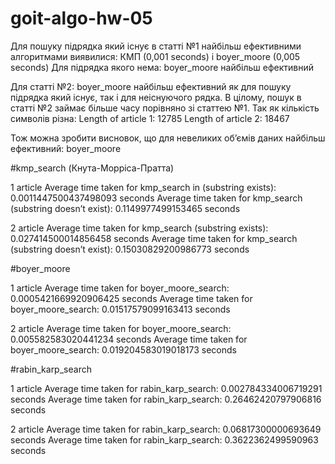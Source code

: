 # goit-algo-hw-05

Для пошуку підрядка який існує в статті №1 найбільш ефективними алгоритмами виявилися: КМП (0,001 seconds) і boyer_moore (0,005 seconds)
Для підрядка якого нема: boyer_moore найбільш ефективний
 
Для статті №2:  boyer_moore найбільш ефективний як для пошуку підрядка який існує, так і для неіснуючого рядка.
В цілому, пошук в статті №2 займає більше часу порівняно зі статтею №1. Так як кількість символів різна:
Length of article 1: 12785
Length of article 2: 18467
 
Тож можна зробити висновок, що для невеликих об’ємів даних найбільш ефективний: boyer_moore
 

#kmp_search (Кнута-Морріса-Пратта)
 
1 article
Average time taken for kmp_search in (substring exists): 0.0011447500437498093 seconds
Average time taken for kmp_search (substring doesn’t exist): 0.1149977499153465 seconds
 
2 article
Average time taken for kmp_search (substring exists): 0.027414500014856458 seconds
Average time taken for kmp_search (substring doesn’t exist): 0.15030829200986773 seconds
 

#boyer_moore
 
1 article
Average time taken for boyer_moore_search: 0.0005421669920906425 seconds
Average time taken for boyer_moore_search: 0.01517579099163413 seconds
 
2 article
Average time taken for boyer_moore_search: 0.005582583020441234 seconds
Average time taken for boyer_moore_search: 0.019204583019018173 seconds
 
 
#rabin_karp_search
 
1 article
Average time taken for rabin_karp_search: 0.002784334006719291 seconds
Average time taken for rabin_karp_search: 0.26462420797906816 seconds
 
2 article
Average time taken for rabin_karp_search: 0.06817300000693649 seconds
Average time taken for rabin_karp_search: 0.3622362499590963 seconds

